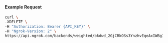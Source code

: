 
#### Example Request
```bash
curl \
-XDELETE \
-H "Authorization: Bearer {API_KEY}" \
-H "Ngrok-Version: 2" \
https://api.ngrok.com/backends/weighted/bkdwd_2GjCRkOSs3YnzhvEqeAxIWBg18z
